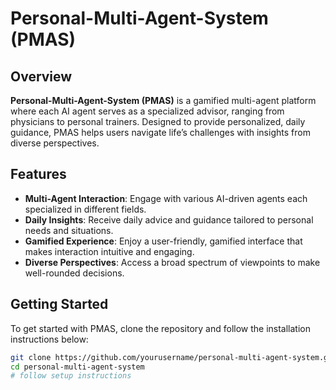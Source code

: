 # Personal-Multi-Agent-System (PMAS)

## Overview
**Personal-Multi-Agent-System (PMAS)** is a gamified multi-agent platform where each AI agent serves as a specialized advisor, ranging from physicians to personal trainers. Designed to provide personalized, daily guidance, PMAS helps users navigate life’s challenges with insights from diverse perspectives.

## Features
- **Multi-Agent Interaction**: Engage with various AI-driven agents each specialized in different fields.
- **Daily Insights**: Receive daily advice and guidance tailored to personal needs and situations.
- **Gamified Experience**: Enjoy a user-friendly, gamified interface that makes interaction intuitive and engaging.
- **Diverse Perspectives**: Access a broad spectrum of viewpoints to make well-rounded decisions.

## Getting Started
To get started with PMAS, clone the repository and follow the installation instructions below:
```bash
git clone https://github.com/yourusername/personal-multi-agent-system.git
cd personal-multi-agent-system
# follow setup instructions
```
